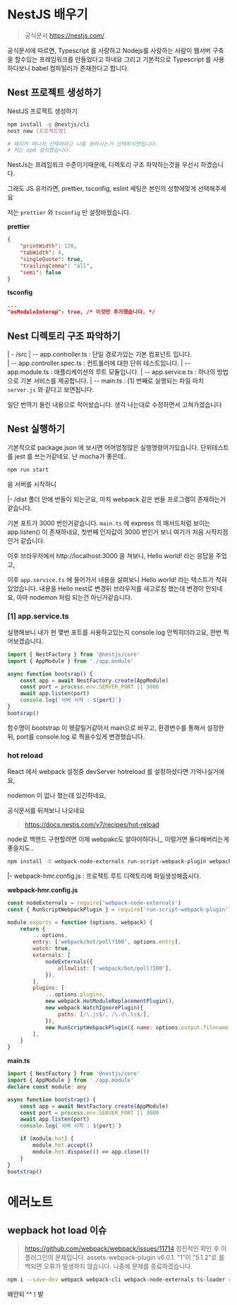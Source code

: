 # NestJS 배우기

> 공식문서 https://nestjs.com/

공식문서에 따르면, Typescript 를 사랑하고 Nodejs를 사랑하는 사람이 웹서버 구축
을 할수있는 프레임워크를 만들었다고 하네요 그리고 기본적으로 Typescript 를 사용하다보니
babel 컴파일러가 존재한다고 합니다.

## Nest 프로젝트 생성하기

NestJS 프로젝트 생성하기

```sh
npm install -g @nestjs/cli
nest new [프로젝트명]

# 패지키 매니저 선택하라고 나옴 원하시는거 선택하시면됩니다.
# 저는 npm 설치했습니다.
```

NestJs는 프레임워크 수준이기때문에,
디렉토리 구조 파악하는것을 우선시 하겠습니다.

그래도 JS 유저라면, prettier, tsconfig, eslint 세팅은 본인의 성향에맞게 선택해주세요

저는 `prettier` 와 `tsconfig` 만 설정바꿨습니다.

**prettier**

```json
{
    "printWidth": 120,
    "tabWidth": 4,
    "singleQuote": true,
    "trailingComma": "all",
    "semi": false
}
```

**tsconfig**

```json
...
"esModuleInterop": true, /* 이것만 추가했습니다. */
```

## Nest 디렉토리 구조 파악하기

| - /src
| -- app.controller.ts : 단일 경로가있는 기본 컴포넌트 입니다.  
| -- app.controller.spec.ts : 컨트롤러에 대한 단위 테스트입니다.
| -- app.module.ts : 애플리케이션의 루트 모듈입니다.
| -- app.service.ts : 하나의 방법으로 기본 서비스를 제공합니다.
| -- main.ts : [1] 번째로 실행되는 파일 마치 `server.js` 와 같다고 보면됩니다.

일단 번역기 돌린 내용으로 적어놨습니다.
생각 나는대로 수정하면서 고쳐가겠습니다

## Nest 실행하기

기본적으로 package.json 에 보시면 어어엄청많은 실행명령어가있습니다.
단위테스트를 jest 를 쓰는거같네요. 난 mocha가 좋은데..

```sh
npm run start
```

음 서버를 시작하니

|- /dist
폴더 안에 번들이 되는군요,
마치 webpack 같은 번들 프로그램이 존재하는거 같습니다.

기본 포트가 3000 번인거같습니다.
`main.ts` 에 express 의 매서드처럼 보이는 app.listen() 이 존재하네요,
첫번째 인자값이 3000 번인거 보니 여기가 처음 시작지점인거 같습니다.

이후 브라우저에서 http://localhost:3000 을 쳐보니,
Hello world! 라는 응답을 주었고,

이후 `app.service.ts` 에 들어가서 내용을 살펴보니
Hello world! 라는 텍스트가 적혀있었습니다.
내용을 Hello nest로 변경뒤 브라우저를 새고로침 했는데 변경이 안되네요,
아마 nodemon 처럼 되는건 아닌거같습니다.

### [1] app.service.ts

실행해보니 내가 현 몇번 포트를 사용하고있는지 console.log 안찍히더라고요,
한번 찍어보겠습니다.

```ts
import { NestFactory } from '@nestjs/core'
import { AppModule } from './app.module'

async function bootsrap() {
    const app = await NestFactory.create(AppModule)
    const port = process.env.SERVER_PORT || 3000
    await app.listen(port)
    console.log(`서버 시작 : ${port}`)
}
bootsrap()
```

함수명이 bootstrap 이 헷갈릴거같아서 main으로 바꾸고,
환경변수를 통해서 설정한 뒤, port를 console.log 로 찍을수있게 변경했습니다.

### hot reload

React 에서 webpack 설정중 devServer
hotreload 를 설정하셨다면 기억나실거에요,

nodemon 이 없나 했는데 있긴하네요,

공식문서를 뒤져보니 나오네요

> https://docs.nestjs.com/v7/recipes/hot-reload

node로 백앤드 구현할려면 이제
webpakc도 알아야하다니,, 이럴거면 둘다해버리는게 좋을지도..

```sh
npm install -D webpack-node-externals run-script-webpack-plugin webpack
```

|- webpack-hmr.config.js : 프로젝트 루트 디렉토리에 파일생성해줍시다.

**webpack-hmr.config.js**

```js
const nodeExternals = require('webpack-node-externals')
const { RunScriptWebpackPlugin } = require('run-script-webpack-plugin')

module.exports = function (options, webpack) {
    return {
        ...options,
        entry: ['webpack/hot/poll?100', options.entry],
        watch: true,
        externals: [
            nodeExternals({
                allowlist: ['webpack/hot/poll?100'],
            }),
        ],
        plugins: [
            ...options.plugins,
            new webpack.HotModuleReplacementPlugin(),
            new webpack.WatchIgnorePlugin({
                paths: [/\.js$/, /\.d\.ts$/],
            }),
            new RunScriptWebpackPlugin({ name: options.output.filename }),
        ],
    }
}
```

**main.ts**

```ts
import { NestFactory } from '@nestjs/core'
import { AppModule } from './app.module'
declare const module: any

async function bootstrap() {
    const app = await NestFactory.create(AppModule)
    const port = process.env.SERVER_PORT || 3000
    await app.listen(port)
    console.log(`서버 시작 : ${port}`)

    if (module.hot) {
        module.hot.accept()
        module.hot.dispose(() => app.close())
    }
}
bootstrap()
```


# 에러노트

## wepback hot load 이슈
> https://github.com/webpack/webpack/issues/11714
점진적인 확인 후 이 플러그인의 문제입니다. assets-webpack-plugin v6.0.1.
"1"이 "5.1.2"로 롤백되면 오류가 발생하지 않습니다.
나중에 문제를 종료하겠습니다.


```sh
npm i --save-dev webpack webpack-cli webpack-node-externals ts-loader run-script-webpack-plugin
```

왜안되 ^^ㅣ발 